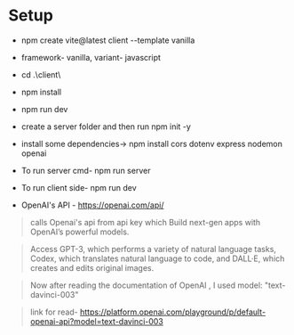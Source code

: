 # Setup
- npm create vite@latest client --template vanilla
- framework- vanilla, variant- javascript
- cd .\client\
- npm install
- npm run dev
- create a server folder and then run npm init -y 
- install some dependencies-> npm install cors dotenv express nodemon openai
- To run server cmd- npm run server
- To run client side- npm run dev

- OpenAI's API - https://openai.com/api/
> calls Openai's api from api key which Build next-gen apps with OpenAI’s powerful models.

> Access GPT-3, which performs a variety of natural language tasks, Codex, which translates natural language to code, and DALL·E, which creates and edits original images.

> Now after reading the documentation of OpenAI , I used model: "text-davinci-003" 

> link for read- https://platform.openai.com/playground/p/default-openai-api?model=text-davinci-003


